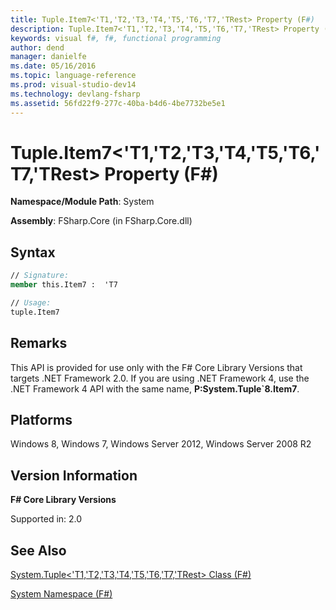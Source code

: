 ```yaml
---
title: Tuple.Item7<'T1,'T2,'T3,'T4,'T5,'T6,'T7,'TRest> Property (F#)
description: Tuple.Item7<'T1,'T2,'T3,'T4,'T5,'T6,'T7,'TRest> Property (F#)
keywords: visual f#, f#, functional programming
author: dend
manager: danielfe
ms.date: 05/16/2016
ms.topic: language-reference
ms.prod: visual-studio-dev14
ms.technology: devlang-fsharp
ms.assetid: 56fd22f9-277c-40ba-b4d6-4be7732be5e1 
---
```


# Tuple.Item7<'T1,'T2,'T3,'T4,'T5,'T6,'T7,'TRest> Property (F#)

**Namespace/Module Path**: System

**Assembly**: FSharp.Core (in FSharp.Core.dll)


## Syntax

```fsharp
// Signature:
member this.Item7 :  'T7

// Usage:
tuple.Item7
```

## Remarks
This API is provided for use only with the F# Core Library Versions that targets .NET Framework 2.0. If you are using .NET Framework 4, use the .NET Framework 4 API with the same name, **P:System.Tuple&#96;8.Item7**.


## Platforms
Windows 8, Windows 7, Windows Server 2012, Windows Server 2008 R2


## Version Information
**F# Core Library Versions**

Supported in: 2.0




## See Also
[System.Tuple&#60;'T1,'T2,'T3,'T4,'T5,'T6,'T7,'TRest&#62; Class &#40;F&#35;&#41;](System.Tuple%5B%27T1%2C%27T2%2C%27T3%2C%27T4%2C%27T5%2C%27T6%2C%27T7%2C%27TRest%5D-Class-%5BFSharp%5D.md)

[System Namespace &#40;F&#35;&#41;](System-Namespace-%5BFSharp%5D.md)

